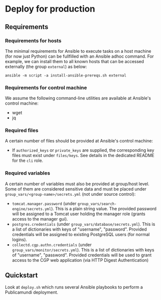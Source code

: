 # Deploy for production #


## Requirements

### Requirements for hosts

The minimal requirements for Ansible to execute tasks on a host machine (for now just Python)
can be fullfilled with an Ansible adhoc command. For example, we can install them to all known
hosts that can be accessed externally (the group `external`) as below:

    ansible -m script -a install-ansible-prereqs.sh external

### Requirements for control machine

We assume the following command-line utilities are available at Ansible's control machine: 

* wget
* jq

### Required files

A certain number of files should be provided at Ansible's control machine:

 * If `authorized_keys` or `private_keys` are supplied, the corresponding key files must exist 
   under `files/keys`. See details in the dedicated README for the `cli` role.

### Required variables

A certain number of variables must also be provided at group/host level. Some of them are considered 
sensitive data and must be placed under `group_vars/<group-name>/secrets.yml` (not under source control):

 * `tomcat.manager.password` (under `group_vars/search-engine/secrets.yml`).
    This is a plain string value. The provided password will be assigned to a Tomcat user holding the 
    manager role (grants access to the manager gui).
 * `postgres.credentials` (under `group_vars/database/secrets.yml`).
    This is a list of dictionaries with keys of "username", "password". Provided credentials will be 
    assigned to existing PostgreSQL users (for normal logins).
 * `collectd.cgp.authn.credentials` (under `group_vars/monitor/secrets.yml`). 
    This is a list of dictionaries with keys of "username", "password". Provided credentials will be
    used to grant access to the CGP web application (via HTTP Digest Authentication) 

## Quickstart

Look at `deploy.sh` which runs several Ansible playbooks to perform a Publicamundi deployment.

